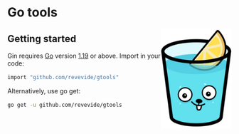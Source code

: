 # Go tools

<img align="right" width="159px" src="https://raw.githubusercontent.com/gin-gonic/logo/master/color.png">

## Getting started
Gin requires [Go](https://go.dev/) version [1.19](https://go.dev/doc/devel/release#go1.19.0) or above.
Import in your code:
```sh
import "github.com/revevide/gtools"
```
Alternatively, use go get:
```sh
go get -u github.com/revevide/gtools
```
